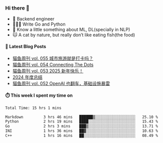 ### Hi there 👋

- 🔧 Backend engineer
- 👨🏻‍💻 Write Go and Python
- 🔭 Know a little something about ML, DL(specially in NLP)
- 🐱 A cat by nature, but really don’t like eating fish(the food)

#### 📖 Latest Blog Posts
<!-- BLOG-POST-LIST:START -->
- [猫鱼周刊 vol. 055 城市旅游就是打卡吗？](https://ameow.xyz/archives/weekly-055)
- [猫鱼周刊 vol. 054 Connecting The Dots](https://ameow.xyz/archives/weekly-054)
- [猫鱼周刊 vol. 053 2025 新年快乐！](https://ameow.xyz/archives/weekly-053)
- [2024 年度总结](https://ameow.xyz/archives/2024-wrapup)
- [猫鱼周刊 vol. 052 OpenAI 也翻车，基础设施暴雷](https://ameow.xyz/archives/weekly-052)
<!-- BLOG-POST-LIST:END -->

#### ⏱️ This week I spent my time on
<!--START_SECTION:waka-->

```txt
Total Time: 15 hrs 1 mins

Markdown         3 hrs 46 mins   ██████▒░░░░░░░░░░░░░░░░░░   25.10 %
Python           2 hrs 19 mins   ████░░░░░░░░░░░░░░░░░░░░░   15.43 %
Go               2 hrs 3 mins    ███▒░░░░░░░░░░░░░░░░░░░░░   13.71 %
INI              1 hrs 36 mins   ██▓░░░░░░░░░░░░░░░░░░░░░░   10.63 %
C++              1 hrs 16 mins   ██░░░░░░░░░░░░░░░░░░░░░░░   08.49 %
```

<!--END_SECTION:waka-->

<!--
**LeslieLeung/LeslieLeung** is a ✨ _special_ ✨ repository because its `README.md` (this file) appears on your GitHub profile.

Here are some ideas to get you started:

- 🔭 I’m currently working on ...
- 🌱 I’m currently learning ...
- 👯 I’m looking to collaborate on ...
- 🤔 I’m looking for help with ...
- 💬 Ask me about ...
- 📫 How to reach me: ...
- 😄 Pronouns: ...
- ⚡ Fun fact: ...
-->

